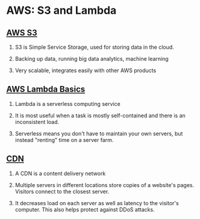 # AWS: S3 and Lambda

## [AWS S3](https://aws.amazon.com/s3/)

1. S3 is Simple Service Storage, used for storing data in the cloud.

2. Backing up data, running big data analytics, machine learning

3. Very scalable, integrates easily with other AWS products

## [AWS Lambda Basics](https://www.serverless.com/aws-lambda)

1. Lambda is a serverless computing service

2. It is most useful when a task is mostly self-contained and there is an inconsistent load.

3. Serverless means you don't have to maintain your own servers, but instead "renting" time on a server farm.

## [CDN](https://cyberhoot.com/cybrary/content-delivery-network-cdn/)

1. A CDN is a content delivery network

2. Multiple servers in different locations store copies of a website's pages. Visitors connect to the closest server.

3. It decreases load on each server as well as latency to the visitor's computer. This also helps protect against DDoS attacks.
